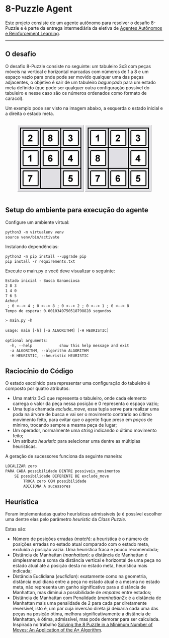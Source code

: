 # 8-Puzzle Agent

Este projeto consiste de um agente autônomo para resolver o desafio 8-Puzzle e é parte da entrega intermediária da eletiva de [Agentes Autônomos e Reinforcement Learning](http://fbarth.net.br/agents/).

---

## O desafio

O desafio 8-Puzzle consiste no seguinte: um tabuleiro 3x3 com peças móveis na vertical e horizontal marcadas com números de 1 a 8 e um espaço vazio para onde pode ser movido qualquer uma das peças adjacentes, o objetivo é sair de um tabuleiro *bagunçado* para um estado meta definido (que pode ser qualquer outra configuração possível do tabuleiro e nesse caso são os números ordenados como formato de caracol).

Um exemplo pode ser visto na imagem abaixo, a esquerda o estado inicial e a direita o estado meta.

<div style="display : flex; justify-content: space-around;">

![Exemplo de Estado](src/img/exemplo-estado.png)
![Estado Meta](src/img/estado-meta.jpg)

</div>


## Setup do ambiente para execução do agente

Configure um ambiente virtual:

```
python3 -m virtualenv venv
source venv/bin/activate
```

Instalando dependências:

```
python3 -m pip install --upgrade pip
pip install -r requirements.txt
```

Execute o main.py e você deve visualizar o seguinte:

```
Estado inicial - Busca Gananciosa
2 8 3
1 4 0
7 6 5
Achou!
 ; 0 <--> 4 ; 0 <--> 8 ; 0 <--> 2 ; 0 <--> 1 ; 0 <--> 8
Tempo de espera: 0.0010349750518798828 segundos
```

```
> main.py -h

usage: main [-h] [-a ALGORITHM] [-H HEURISTIC]

optional arguments:
  -h, --help            show this help message and exit
  -a ALGORITHM, --algorithm ALGORITHM
  -H HEURISTIC, --heuristic HEURISTIC
```

## Raciocínio do Código

O estado escolhido para representar uma configuração do tabuleiro é composto por quatro atributos:

-   Uma matriz 3x3 que representa o tabuleiro, onde cada elemento carrega o valor da peça nessa posição e 0 representa o espaço vazio;
-   Uma tupla chamada *exclude_move*, essa tupla serve para realizar uma poda na árvore de busca e vai ser o movimento contrário ao último movimento feito, para evitar que o agente fique preso em *poços* de mínimo, trocando sempre a mesma peça de lugar;
-   Um operador, normalmente uma *string* indicando o último movimento feito;
-   Um atributo *heuristic* para selecionar uma dentre as múltiplas heurísticas.

A geração de sucessores funciona da seguinte maneira:

```
LOCALIZAR zero
PARA CADA possibilidade DENTRE possiveis_movimentos
    SE possibilidade DIFERENTE DE exclude_move
        TROCA zero COM possibilidade
        ADICIONA A sucessores
```

## Heurística

Foram implementadas quatro heurísticas admissíveis (e é possível escolher uma dentre elas pelo parâmetro *heuristic* da *Class Puzzle*.

Estas são:

- Número de posições erradas (*match*): a heurística é o número de posições erradas no estado atual comparado com o estado meta, excluída a posição vazia. Uma heurística fraca e pouco recomendada;
- Distância de Manhattan (*manhattan*): a distância de Manhattan é simplesmenta a soma da distância vertical e horizontal de uma peça no estado atual até a posição desta no estado meta, heurística mais indicada;
- Distância Euclidiana (*euclidian*): exatamente como na geometria, distância euclidiana entre a peça no estado atual e a mesma no estado meta, não representa um ganho significativo para a distância de Manhattan, mas diminui a possibilidade de *empates* entre estados;
- Distância de Manhattan com Penalidade (*manhattan2*): é a distância de Manhattan mais uma penalidade de 2 para cada par diretamente reversível, isto é, um par cuja inversão direta já deixaria cada uma das peças na posição ótima, melhora significativamente a distância de Manhattan, é ótima, admissível, mas pode demorar para ser calculada. Inspirada no trabalho [Solving the 8 Puzzle in a Minimum Number of Moves: An Application of the A* Algorithm](https://web.mit.edu/6.034/wwwbob/EightPuzzle.pdf).

